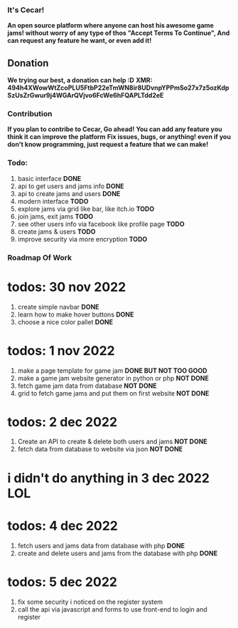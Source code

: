 ### It's Cecar!
**An open source platform where anyone can host his awesome game jams! without worry of any type of thos "Accept Terms To Continue", And can request any feature he want, or even add it!**

## Donation
**We trying our best, a donation can help :D**
**XMR: 494h4XWowWtZcoPLU5FtbP22eTmWN8ir8UDvnpYPPmSo27x7z5ozKdpSzUsZrGwur9j4WGArQVjvo6FcWe6hFQAPLTdd2eE**

### Contribution
**If you plan to contribe to Cecar, Go ahead!**
**You can add any feature you think it can improve the platform**
**Fix issues, bugs, or anything! even if you don't know programming, just request a feature that we can make!**

### Todo:
1. basic interface **DONE**
2. api to get users and jams info **DONE**
3. api to create jams and users **DONE**
4. modern interface **TODO**
5. explore jams via grid like bar, like itch.io **TODO**
6. join jams, exit jams **TODO**
7. see other users info via facebook like profile page **TODO**
8. create jams & users **TODO**
9. improve security via more encryption **TODO**
### Roadmap Of Work
# todos: 30 nov 2022
1. create simple navbar **DONE**
2. learn how to make hover buttons **DONE**
3. choose a nice color pallet **DONE**
# todos: 1 nov 2022
1. make a page template for game jam **DONE BUT NOT TOO GOOD**
2. make a game jam website generator in python or php **NOT DONE**
3. fetch game jam data from database **NOT DONE**
4. grid to fetch game jams and put them on first website **NOT DONE**
# todos: 2 dec 2022
1. Create an API to create & delete both users and jams **NOT DONE**
2. fetch data from database to website via json **NOT DONE**
# i didn't do anything in 3 dec 2022 LOL
# todos: 4 dec 2022
1. fetch users and jams data from database with php **DONE**
2. create and delete users and jams from the database with php **DONE**
# todos: 5 dec 2022
1. fix some security i noticed on the register system
2. call the api via javascript and forms to use front-end to login and register